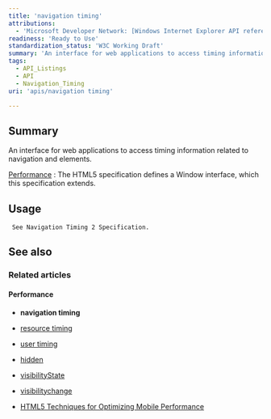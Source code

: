 ```yaml
---
title: 'navigation timing'
attributions:
  - 'Microsoft Developer Network: [Windows Internet Explorer API reference Article](http://msdn.microsoft.com/en-us/library/ie/hh828809%28v=vs.85%29.aspx)'
readiness: 'Ready to Use'
standardization_status: 'W3C Working Draft'
summary: 'An interface for web applications to access timing information related to navigation and elements.'
tags:
  - API_Listings
  - API
  - Navigation_Timing
uri: 'apis/navigation timing'

---
```

## Summary

An interface for web applications to access timing information related to navigation and elements.

[Performance](/apis/navigation_timing/Performance)
:   The HTML5 specification defines a Window interface, which this specification extends.

## Usage

     See Navigation Timing 2 Specification.

## See also

### Related articles

#### Performance

-   **navigation timing**

-   [resource timing](/apis/resource_timing)

-   [user timing](/apis/user_timing)

-   [hidden](/dom/Document/hidden)

-   [visibilityState](/dom/Document/visibilityState)

-   [visibilitychange](/dom/Document/visibilitychange)

-   [HTML5 Techniques for Optimizing Mobile Performance](/tutorials/mobile_opt_and_perf)
